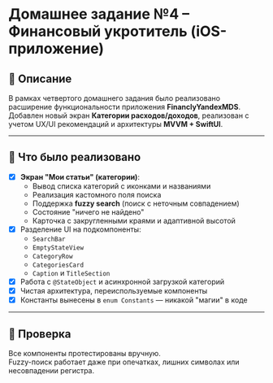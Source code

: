 # Домашнее задание №4 – Финансовый укротитель (iOS-приложение)

## 📱 Описание

В рамках четвертого домашнего задания было реализовано расширение функциональности приложения **FinanclyYandexMDS**.  
Добавлен новый экран **Категории расходов/доходов**, реализован с учетом UX/UI рекомендаций и архитектуры **MVVM + SwiftUI**.

---

## 🚀 Что было реализовано

- [x] **Экран "Мои статьи" (категории)**:
  - Вывод списка категорий с иконками и названиями
  - Реализация кастомного поля поиска
  - Поддержка **fuzzy search** (поиск с неточным совпадением)
  - Состояние "ничего не найдено"
  - Карточка с закругленными краями и адаптивной высотой
- [x] Разделение UI на подкомпоненты:
  - `SearchBar`
  - `EmptyStateView`
  - `CategoryRow`
  - `CategoriesCard`
  - `Caption` и `TitleSection`
- [x] Работа с `@StateObject` и асинхронной загрузкой категорий
- [x] Чистая архитектура, переиспользуемые компоненты
- [x] Константы вынесены в `enum Constants` — никакой "магии" в коде

---

## 🧪 Проверка

Все компоненты протестированы вручную.  
Fuzzy-поиск работает даже при опечатках, лишних символах или несовпадении регистра.
